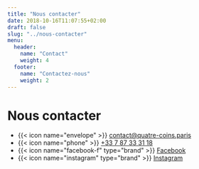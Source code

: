 ```yaml
---
title: "Nous contacter"
date: 2018-10-16T11:07:55+02:00
draft: false
slug: "../nous-contacter"
menu:
  header:
    name: "Contact"
    weight: 4
  footer:
    name: "Contactez-nous"
    weight: 2
---
```


# Nous contacter

* {{< icon name="envelope" >}} [contact@quatre-coins.paris](mailto:contact@quatre-coins.paris)
* {{< icon name="phone" >}} [+33 7 87 33 31 18](tel:0033787333118)
* {{< icon name="facebook-f" type="brand" >}} [Facebook](https://www.facebook.com/aux4coinsdeParis/)
* {{< icon name="instagram" type="brand" >}} [Instagram](https://www.instagram.com/auxquatrecoinsdeparis/)
